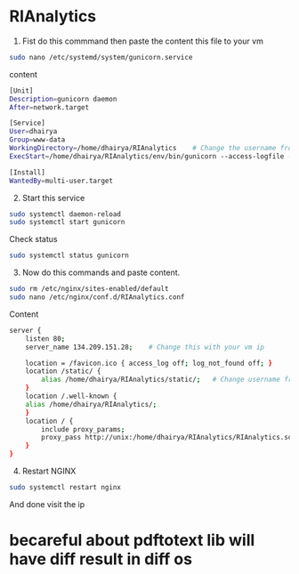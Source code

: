 # RIAnalytics

1. Fist do this commmand then paste the content this file to your vm
```bash
sudo nano /etc/systemd/system/gunicorn.service
```
content
```bash
[Unit]
Description=gunicorn daemon
After=network.target

[Service]
User=dhairya
Group=www-data
WorkingDirectory=/home/dhairya/RIAnalytics    # Change the username from dhairya to your username in every place
ExecStart=/home/dhairya/RIAnalytics/env/bin/gunicorn --access-logfile - --workers 3 --bind unix:/home/dhairya/RIAnalytics/RIAnalytics.sock RIAnalytics.wsgi:application

[Install]
WantedBy=multi-user.target
```

2. Start this service
```bash
sudo systemctl daemon-reload
sudo systemctl start gunicorn
```
Check status
```bash
sudo systemctl status gunicorn
```

3. Now do this commands and paste content.
```bash
sudo rm /etc/nginx/sites-enabled/default
sudo nano /etc/nginx/conf.d/RIAnalytics.conf
```
Content
```bash
server {
    listen 80;
    server_name 134.209.151.28;    # Change this with your vm ip

    location = /favicon.ico { access_log off; log_not_found off; }
    location /static/ {
        alias /home/dhairya/RIAnalytics/static/;   # Change username from dhairya to your username in every place
    }
    location /.well-known {
    alias /home/dhairya/RIAnalytics/;
    }
    location / {
        include proxy_params;
        proxy_pass http://unix:/home/dhairya/RIAnalytics/RIAnalytics.sock;
    }
}
```

4. Restart NGINX
```bash
sudo systemctl restart nginx
```

And done visit the ip


# becareful about pdftotext lib will have diff result in diff os